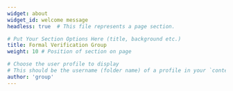 ```yaml
---
widget: about
widget_id: welcome message
headless: true  # This file represents a page section.

# Put Your Section Options Here (title, background etc.)
title: Formal Verification Group
weight: 10 # Position of section on page

# Choose the user profile to display
# This should be the username (folder name) of a profile in your `content/authors/` folder.
author: 'group'
---
```

